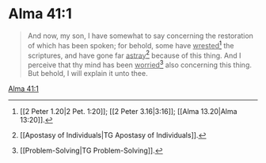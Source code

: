 # Alma 41:1

> And now, my son, I have somewhat to say concerning the restoration of which has been spoken; for behold, some have <u>wrested</u>[^a] the scriptures, and have gone far <u>astray</u>[^b] because of this thing. And I perceive that thy mind has been <u>worried</u>[^c] also concerning this thing. But behold, I will explain it unto thee.

[Alma 41:1](https://www.churchofjesuschrist.org/study/scriptures/bofm/alma/41?lang=eng&id=p1#p1)


[^a]: [[2 Peter 1.20|2 Pet. 1:20]]; [[2 Peter 3.16|3:16]]; [[Alma 13.20|Alma 13:20]].  
[^b]: [[Apostasy of Individuals|TG Apostasy of Individuals]].  
[^c]: [[Problem-Solving|TG Problem-Solving]].  
